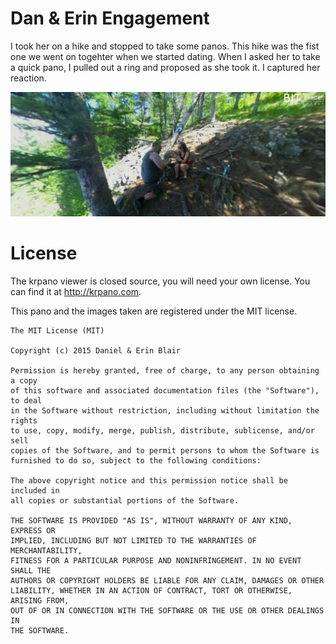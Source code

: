 # Dan & Erin Engagement

I took her on a hike and stopped to take some panos. This hike was the fist one we went on togehter when we started dating. When I asked her to take a quick pano, I pulled out a ring and proposed as she took it. I captured her reaction.

<img src="preview.png" alt="engagement" />

# License

The krpano viewer is closed source, you will need your own license. You can find it at http://krpano.com.

This pano and the images taken are registered under the MIT license.

```
The MIT License (MIT)

Copyright (c) 2015 Daniel & Erin Blair

Permission is hereby granted, free of charge, to any person obtaining a copy
of this software and associated documentation files (the "Software"), to deal
in the Software without restriction, including without limitation the rights
to use, copy, modify, merge, publish, distribute, sublicense, and/or sell
copies of the Software, and to permit persons to whom the Software is
furnished to do so, subject to the following conditions:

The above copyright notice and this permission notice shall be included in
all copies or substantial portions of the Software.

THE SOFTWARE IS PROVIDED "AS IS", WITHOUT WARRANTY OF ANY KIND, EXPRESS OR
IMPLIED, INCLUDING BUT NOT LIMITED TO THE WARRANTIES OF MERCHANTABILITY,
FITNESS FOR A PARTICULAR PURPOSE AND NONINFRINGEMENT. IN NO EVENT SHALL THE
AUTHORS OR COPYRIGHT HOLDERS BE LIABLE FOR ANY CLAIM, DAMAGES OR OTHER
LIABILITY, WHETHER IN AN ACTION OF CONTRACT, TORT OR OTHERWISE, ARISING FROM,
OUT OF OR IN CONNECTION WITH THE SOFTWARE OR THE USE OR OTHER DEALINGS IN
THE SOFTWARE.
```
